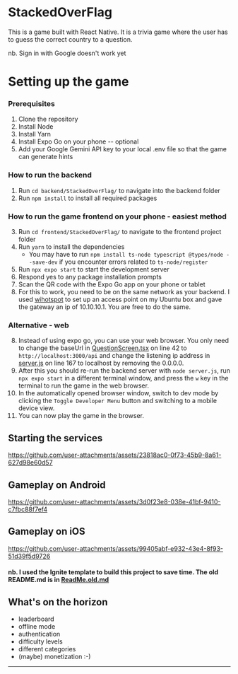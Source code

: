 # StackedOverFlag

This is a game built with React Native. It is a trivia game where the user has to guess the correct country to a question.

nb. Sign in with Google doesn't work yet

# Setting up the game

### Prerequisites
1. Clone the repository
2. Install Node
3. Install Yarn
4. Install Expo Go on your phone -- optional
5. Add your Google Gemini API key to your local .env file so that the game can generate hints


### How to run the backend 

1. Run `cd backend/StackedOverFlag/` to navigate into the backend folder
2. Run `npm install` to install all required packages


### How to run the game frontend on your phone - easiest method

3. Run `cd frontend/StackedOverFlag/` to navigate to the frontend project folder
4. Run `yarn` to install the dependencies
    - You may have to run `npm install ts-node typescript @types/node --save-dev` if you encounter errors related to `ts-node/register`
5. Run `npx expo start` to start the development server
6. Respond yes to any package installation prompts
7. Scan the QR code with the Expo Go app on your phone or tablet
8. For this to work, you need to be on the same network as your backend. I used [wihotspot](https://github.com/lakinduakash/linux-wifi-hotspot) to set up an access point on my Ubuntu box and gave the gateway an ip of 10.10.10.1. You are free to do the same. 

### Alternative - web

8. Instead of using expo go, you can use your web browser. You only need to change the baseUrl in [QuestionScreen.tsx](./app/screens/QuestionScreen.tsx) on line 42 to `http://localhost:3000/api` and change the listening ip address in [server.js](./backend/StackedOverFlag/server.js) on line 167 to localhost by removing the 0.0.0.0.
9. After this you should re-run the backend server with `node server.js`, run `npx expo start` in a different terminal window, and press the `w` key in the terminal to run the game in the web browser.
10. In the automatically opened browser window, switch to dev mode by clicking the `Toggle Developer Menu` button and switching to a mobile device view.
11. You can now play the game in the browser.


## Starting the services
https://github.com/user-attachments/assets/23818ac0-0f73-45b9-8a61-627d98e60d57

## Gameplay on Android
https://github.com/user-attachments/assets/3d0f23e8-038e-41bf-9410-c7fbc88f7ef4

## Gameplay on iOS

https://github.com/user-attachments/assets/99405abf-e932-43e4-8f93-51d39f5d9726


#### nb. I used the Ignite template to build this project to save time. The old README.md is in [ReadMe.old.md](./ReadMe.old.md)

## What's on the horizon
- leaderboard
- offline mode
- authentication
- difficulty levels
- different categories
- (maybe) monetization :-)

--- 
